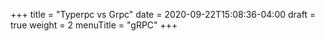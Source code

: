 +++
title = "Typerpc vs Grpc"
date = 2020-09-22T15:08:36-04:00
draft = true
weight = 2
menuTitle = "gRPC"
+++

